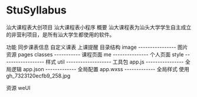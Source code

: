 # StuSyllabus
汕大课程表大创项目
汕大课程表小程序
概要
汕大课程表为汕头大学学生自主成立的非营利项目，是所有汕大学生都使用的软件。

功能
同步课表信息
自定义课表
上课提醒
目录结构
image ---------------- 图片资源
pages
classes ----------- 课程页面
me --------------- 个人页面
style ------------------ 样式
util ------------------- 工具包
app.js ---------------- 全局逻辑
app.json ------------- 全局配置
app.wxss ------------- 全局样式
使用
gh_7323120ecfb9_258.jpg

资源
weUI
